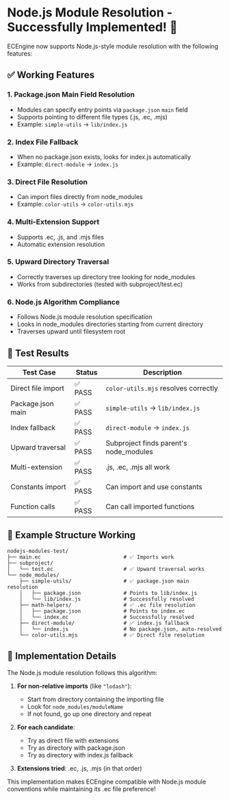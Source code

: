 # Node.js Module Resolution - Successfully Implemented! 🎉

ECEngine now supports Node.js-style module resolution with the following features:

## ✅ Working Features

### 1. Package.json Main Field Resolution
- Modules can specify entry points via `package.json` `main` field
- Supports pointing to different file types (.js, .ec, .mjs)
- Example: `simple-utils` → `lib/index.js`

### 2. Index File Fallback
- When no package.json exists, looks for index.js automatically
- Example: `direct-module` → `index.js`

### 3. Direct File Resolution  
- Can import files directly from node_modules
- Example: `color-utils` → `color-utils.mjs`

### 4. Multi-Extension Support
- Supports .ec, .js, and .mjs files
- Automatic extension resolution

### 5. Upward Directory Traversal
- Correctly traverses up directory tree looking for node_modules
- Works from subdirectories (tested with subproject/test.ec)

### 6. Node.js Algorithm Compliance
- Follows Node.js module resolution specification
- Looks in node_modules directories starting from current directory
- Traverses upward until filesystem root

## 🧪 Test Results

| Test Case | Status | Description |
|-----------|--------|-------------|
| Direct file import | ✅ PASS | `color-utils.mjs` resolves correctly |
| Package.json main | ✅ PASS | `simple-utils` → `lib/index.js` |
| Index fallback | ✅ PASS | `direct-module` → `index.js` |
| Upward traversal | ✅ PASS | Subproject finds parent's node_modules |
| Multi-extension | ✅ PASS | .js, .ec, .mjs all work |
| Constants import | ✅ PASS | Can import and use constants |
| Function calls | ✅ PASS | Can call imported functions |

## 📁 Example Structure Working

```
nodejs-modules-test/
├── main.ec                           # ✅ Imports work
├── subproject/
│   └── test.ec                       # ✅ Upward traversal works
└── node_modules/
    ├── simple-utils/                 # ✅ package.json main resolution
    │   ├── package.json              # Points to lib/index.js
    │   └── lib/index.js              # Successfully resolved
    ├── math-helpers/                 # ✅ .ec file resolution
    │   ├── package.json              # Points to index.ec
    │   └── index.ec                  # Successfully resolved
    ├── direct-module/                # ✅ index.js fallback
    │   └── index.js                  # No package.json, auto-resolved
    └── color-utils.mjs               # ✅ Direct file resolution
```

## 🔧 Implementation Details

The Node.js module resolution follows this algorithm:

1. **For non-relative imports** (like `"lodash"`):
   - Start from directory containing the importing file
   - Look for `node_modules/moduleName`
   - If not found, go up one directory and repeat

2. **For each candidate**:
   - Try as direct file with extensions
   - Try as directory with package.json
   - Try as directory with index.js fallback

3. **Extensions tried**: .ec, .js, .mjs (in that order)

This implementation makes ECEngine compatible with Node.js module conventions while maintaining its .ec file preference!
